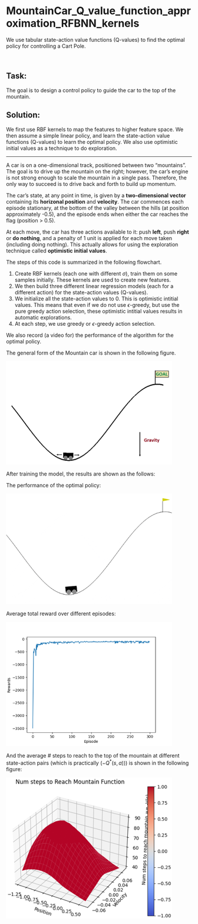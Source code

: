 # MountainCar_Q_value_function_approximation_RFBNN_kernels

 We use tabular state-action value functions (Q-values) to find the optimal policy for controlling a Cart Pole.

<br />

## Task:

The goal is to design a control policy to guide the car to the top of the mountain.



## Solution:

We first use RBF kernels to map the features to higher feature space. We then assume a simple linear policy, and learn the state-action value functions (Q-values) to learn the optimal policy. We also use optimistic initial values as a technique to do exploration.

---



A car is on a one-dimensional track, positioned between two “mountains”. The goal is to drive up the mountain on the right; however, the car’s engine is not strong enough to scale the mountain in a single pass. Therefore, the only way to succeed is to drive back and forth to build up momentum.

The car’s state, at any point in time, is given by a **two-dimensional vector** containing its **horizonal position** and **velocity**. The car commences each episode stationary, at the bottom of the valley between the hills (at position approximately -0.5), and the episode ends when either the car reaches the flag (position > 0.5).



At each move, the car has three actions available to it: push **left**, push **right** or **do nothing**, and a penalty of 1 unit is applied for each move taken (including doing nothing). This actually allows for using the exploration technique called **optimistic initial values**.



The steps of this code is summarized in the following flowchart.

1. Create RBF kernels (each one with different $\sigma$), train them on some samples initially. These kernels are used to create new features.
2. We then build three different linear regression models (each for a different action) for the state-action values (Q-values). 
3. We initialize all the state-action values to 0. This is optimistic intitial values. This means that even if we do not use $\epsilon$-greedy, but use the pure greedy action selection, these optimistic intitial values results in automatic explorations.
4. At each step, we use greedy or $\epsilon$-greedy action selection.



We also record (a video for) the performance of the algorithm for the optimal policy.



The general form of the Mountain car is shown in the following figure.



<p float="left">
  <img src="/figs/Mountain_Car_general_form.png" width="450" />
</p>





After training the model, the results are shown as the follows:

The performance of the optimal policy:

<p float="left">
  <img src="/figs/Mountain_Car_optimal_policy_Q_val_apprx_RBF_kernal.gif" width="450" />
</p>



Average total reward over different episodes:

<p float="left">
  <img src="/figs/Mountain_Car_Average_Total_Reward_Q_val_fun_approx.png" width="450" />
</p>



And the average # steps to reach to the top of the mountain at different state-action pairs (which is practically $(-Q^*(s,a))$) is shown in the following figure:

<p float="left">
  <img src="/figs/Mountain_Car_Num_steps_to_Reach_Mountain_Q_val_fun_approx.png" width="450" />
</p>



<br />
